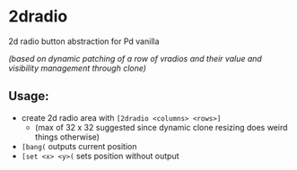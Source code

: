 # 2dradio
2d radio button abstraction for Pd vanilla

_(based on dynamic patching of a row of vradios and their value and visibility management through clone)_

## Usage:
* create 2d radio area with `[2dradio <columns> <rows>]`
  * (max of 32 x 32 suggested since dynamic clone resizing does weird things otherwise)
* `[bang(` outputs current position
* `[set <x> <y>(` sets position without output
